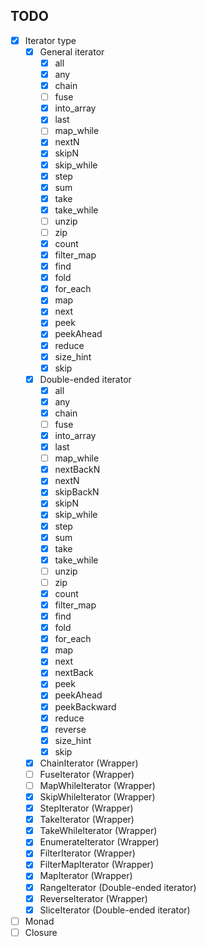 ## TODO

- [x] Iterator type
  - [x] General iterator
    - [x] all
    - [x] any
    - [x] chain
    - [ ] fuse
    - [x] into_array
    - [x] last
    - [ ] map_while
    - [x] nextN
    - [x] skipN
    - [x] skip_while
    - [x] step
    - [x] sum
    - [x] take
    - [x] take_while
    - [ ] unzip
    - [ ] zip
    - [x] count
    - [x] filter_map
    - [x] find
    - [x] fold
    - [x] for_each
    - [x] map
    - [x] next
    - [x] peek
    - [x] peekAhead
    - [x] reduce
    - [x] size_hint
    - [x] skip
  - [x] Double-ended iterator
    - [x] all
    - [x] any
    - [x] chain
    - [ ] fuse
    - [x] into_array
    - [x] last
    - [ ] map_while
    - [x] nextBackN
    - [x] nextN
    - [x] skipBackN
    - [x] skipN
    - [x] skip_while
    - [x] step
    - [x] sum
    - [x] take
    - [x] take_while
    - [ ] unzip
    - [ ] zip
    - [x] count
    - [x] filter_map
    - [x] find
    - [x] fold
    - [x] for_each
    - [x] map
    - [x] next
    - [x] nextBack
    - [x] peek
    - [x] peekAhead
    - [x] peekBackward
    - [x] reduce
    - [x] reverse
    - [x] size_hint
    - [x] skip
  - [x] ChainIterator (Wrapper)
  - [ ] FuseIterator (Wrapper)
  - [ ] MapWhileIterator (Wrapper)
  - [x] SkipWhileIterator (Wrapper)
  - [x] StepIterator (Wrapper)
  - [x] TakeIterator (Wrapper)
  - [x] TakeWhileIterator (Wrapper)
  - [x] EnumerateIterator (Wrapper)
  - [x] FilterIterator (Wrapper)
  - [x] FilterMapIterator (Wrapper)
  - [x] MapIterator (Wrapper)
  - [x] RangeIterator (Double-ended iterator)
  - [x] ReverseIterator (Wrapper)
  - [x] SliceIterator (Double-ended iterator)
- [ ] Monad
- [ ] Closure
